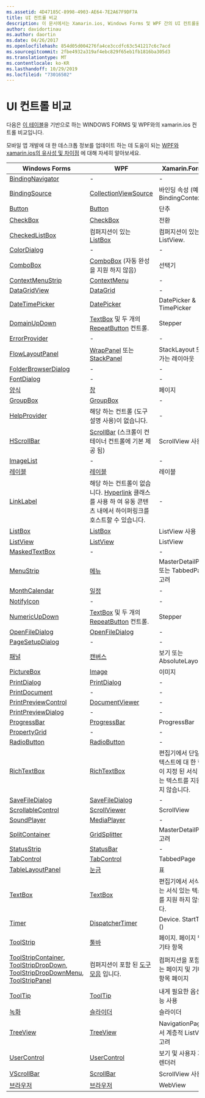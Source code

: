 ```yaml
---
ms.assetid: 4D47185C-8998-4903-AE64-7E2A67F9DF7A
title: UI 컨트롤 비교
description: 이 문서에서는 Xamarin.ios, Windows Forms 및 WPF 간의 UI 컨트롤을 비교 하 여 설명 합니다. 또한 WPF를 Xamarin.ios와 비교 하는 다른 설명서에 대 한 링크도 제공 합니다.
author: davidortinau
ms.author: daortin
ms.date: 04/26/2017
ms.openlocfilehash: 854d05d004276fa4ce3ccdfc63c541217c6c7acd
ms.sourcegitcommit: 2fbe4932a319af4ebc829f65eb1fb1816ba305d3
ms.translationtype: MT
ms.contentlocale: ko-KR
ms.lasthandoff: 10/29/2019
ms.locfileid: "73016502"
---
```

# <a name="ui-controls-comparison"></a>UI 컨트롤 비교

다음은 [이 테이블](/dotnet/framework/wpf/advanced/windows-forms-controls-and-equivalent-wpf-controls)을 기반으로 하는 WINDOWS FORMS 및 WPF와의 xamarin.ios 컨트롤 비교입니다.

모바일 앱 개발에 대 한 데스크톱 정보를 업데이트 하는 데 도움이 되는 [WPF와 xamarin.ios의 유사성 및 차이점](wpf.md) 에 대해 자세히 알아보세요.

|Windows Forms|WPF|Xamarin.Forms|
|--- |--- |--- |
|[BindingNavigator](https://msdn.microsoft.com/library/system.windows.forms.bindingnavigator(v=vs.110).aspx)|-|-|
|[BindingSource](https://msdn.microsoft.com/library/system.windows.forms.bindingsource(v=vs.110).aspx)|[CollectionViewSource](https://msdn.microsoft.com/library/system.windows.data.collectionviewsource(v=vs.110).aspx)|바인딩 속성 (예:) BindingContext|
|[Button](https://msdn.microsoft.com/library/system.windows.forms.button(v=vs.110).aspx)|[Button](https://msdn.microsoft.com/library/system.windows.controls.button(v=vs.110).aspx)|단추|
|[CheckBox](https://msdn.microsoft.com/library/system.windows.forms.checkbox(v=vs.110).aspx)|[CheckBox](https://msdn.microsoft.com/library/system.windows.controls.checkbox(v=vs.110).aspx)|전환|
|[CheckedListBox](https://msdn.microsoft.com/library/system.windows.forms.checkedlistbox(v=vs.110).aspx)|컴퍼지션이 있는 [ListBox](https://msdn.microsoft.com/library/system.windows.controls.listbox(v=vs.110).aspx)|컴퍼지션이 있는 ListView.|
|[ColorDialog](https://msdn.microsoft.com/library/system.windows.forms.colordialog(v=vs.110).aspx)|-|-|
|[ComboBox](https://msdn.microsoft.com/library/system.windows.forms.combobox(v=vs.110).aspx)|[ComboBox](https://msdn.microsoft.com/library/system.windows.controls.combobox(v=vs.110).aspx) (자동 완성을 지원 하지 않음)|선택기|
|[ContextMenuStrip](https://msdn.microsoft.com/library/system.windows.forms.contextmenustrip(v=vs.110).aspx)|[ContextMenu](https://msdn.microsoft.com/library/system.windows.controls.contextmenu(v=vs.110).aspx)|-|
|[DataGridView](https://msdn.microsoft.com/library/system.windows.forms.datagridview(v=vs.110).aspx)|[DataGrid](https://msdn.microsoft.com/library/system.windows.controls.datagrid(v=vs.110).aspx)|-|
|[DateTimePicker](https://msdn.microsoft.com/library/system.windows.forms.datetimepicker(v=vs.110).aspx)|[DatePicker](https://msdn.microsoft.com/library/system.windows.controls.datepicker(v=vs.110).aspx)|DatePicker & TimePicker|
|[DomainUpDown](https://msdn.microsoft.com/library/system.windows.forms.domainupdown(v=vs.110).aspx)|[TextBox](https://msdn.microsoft.com/library/system.windows.controls.textbox(v=vs.110).aspx) 및 두 개의 [RepeatButton](https://msdn.microsoft.com/library/system.windows.controls.primitives.repeatbutton(v=vs.110).aspx) 컨트롤.|Stepper|
|[ErrorProvider](https://msdn.microsoft.com/library/system.windows.forms.errorprovider(v=vs.110).aspx)|-|-|
|[FlowLayoutPanel](https://msdn.microsoft.com/library/system.windows.forms.flowlayoutpanel(v=vs.110).aspx)|[WrapPanel](https://msdn.microsoft.com/library/system.windows.controls.wrappanel(v=vs.110).aspx) 또는 [StackPanel](https://msdn.microsoft.com/library/system.windows.controls.stackpanel(v=vs.110).aspx)|StackLayout 또는가는 레이아웃|
|[FolderBrowserDialog](https://msdn.microsoft.com/library/system.windows.forms.folderbrowserdialog(v=vs.110).aspx)|-|-|
|[FontDialog](https://msdn.microsoft.com/library/system.windows.forms.fontdialog(v=vs.110).aspx)|-|-|
|[양식](https://msdn.microsoft.com/library/system.windows.forms.form(v=vs.110).aspx)|[창](https://msdn.microsoft.com/library/system.windows.window(v=vs.110).aspx)|페이지|
|[GroupBox](https://msdn.microsoft.com/library/system.windows.forms.groupbox(v=vs.110).aspx)|[GroupBox](https://msdn.microsoft.com/library/system.windows.controls.groupbox(v=vs.110).aspx)|-|
|[HelpProvider](https://msdn.microsoft.com/library/system.windows.forms.helpprovider(v=vs.110).aspx)|해당 하는 컨트롤 (도구 설명 사용)이 없습니다.|-|
|[HScrollBar](https://msdn.microsoft.com/library/system.windows.forms.hscrollbar(v=vs.110).aspx)|[ScrollBar](https://msdn.microsoft.com/library/system.windows.controls.primitives.scrollbar(v=vs.110).aspx) (스크롤이 컨테이너 컨트롤에 기본 제공 됨)|ScrollView 사용|
|[ImageList](https://msdn.microsoft.com/library/system.windows.forms.imagelist(v=vs.110).aspx)|-|-|
|[레이블](https://msdn.microsoft.com/library/system.windows.forms.label(v=vs.110).aspx)|[레이블](https://msdn.microsoft.com/library/system.windows.controls.label(v=vs.110).aspx)|레이블|
|[LinkLabel](https://msdn.microsoft.com/library/system.windows.forms.linklabel(v=vs.110).aspx)|해당 하는 컨트롤이 없습니다. [Hyperlink](https://msdn.microsoft.com/library/system.windows.documents.hyperlink(v=vs.110).aspx) 클래스를 사용 하 여 유동 콘텐츠 내에서 하이퍼링크를 호스트할 수 있습니다.|-|
|[ListBox](https://msdn.microsoft.com/library/system.windows.forms.listbox(v=vs.110).aspx)|[ListBox](https://msdn.microsoft.com/library/system.windows.controls.listbox(v=vs.110).aspx)|ListView 사용|
|[ListView](https://msdn.microsoft.com/library/system.windows.forms.listview(v=vs.110).aspx)|[ListView](https://msdn.microsoft.com/library/system.windows.controls.listview(v=vs.110).aspx)|ListView|
|[MaskedTextBox](https://msdn.microsoft.com/library/system.windows.forms.maskedtextbox(v=vs.110).aspx)|-|-|
|[MenuStrip](https://msdn.microsoft.com/library/system.windows.forms.menustrip(v=vs.110).aspx)|[메뉴](https://msdn.microsoft.com/library/system.windows.controls.menu(v=vs.110).aspx)|MasterDetailPage 또는 TabbedPage 고려|
|[MonthCalendar](https://msdn.microsoft.com/library/system.windows.forms.monthcalendar(v=vs.110).aspx)|[일정](https://msdn.microsoft.com/library/system.windows.controls.calendar(v=vs.110).aspx)|-|
|[NotifyIcon](https://msdn.microsoft.com/library/system.windows.forms.notifyicon(v=vs.110).aspx)|-|-|
|[NumericUpDown](https://msdn.microsoft.com/library/system.windows.forms.numericupdown(v=vs.110).aspx)|[TextBox](https://msdn.microsoft.com/library/system.windows.controls.textbox(v=vs.110).aspx) 및 두 개의 [RepeatButton](https://msdn.microsoft.com/library/system.windows.controls.primitives.repeatbutton(v=vs.110).aspx) 컨트롤.|Stepper|
|[OpenFileDialog](https://msdn.microsoft.com/library/system.windows.forms.openfiledialog(v=vs.110).aspx)|[OpenFileDialog](https://msdn.microsoft.com/library/microsoft.win32.openfiledialog(v=vs.110).aspx)|-|
|[PageSetupDialog](https://msdn.microsoft.com/library/system.windows.forms.pagesetupdialog(v=vs.110).aspx)|-|-|
|[패널](https://msdn.microsoft.com/library/system.windows.forms.panel(v=vs.110).aspx)|[캔버스](https://msdn.microsoft.com/library/system.windows.controls.canvas(v=vs.110).aspx)|보기 또는 AbsoluteLayout|
|[PictureBox](https://msdn.microsoft.com/library/system.windows.forms.picturebox(v=vs.110).aspx)|[Image](https://msdn.microsoft.com/library/system.windows.controls.image(v=vs.110).aspx)|이미지|
|[PrintDialog](https://msdn.microsoft.com/library/system.windows.forms.printdialog(v=vs.110).aspx)|[PrintDialog](https://msdn.microsoft.com/library/system.windows.controls.printdialog(v=vs.110).aspx)|-|
|[PrintDocument](https://msdn.microsoft.com/library/system.drawing.printing.printdocument(v=vs.110).aspx)|-|-|
|[PrintPreviewControl](https://msdn.microsoft.com/library/system.windows.forms.printpreviewcontrol(v=vs.110).aspx)|[DocumentViewer](https://msdn.microsoft.com/library/system.windows.controls.documentviewer(v=vs.110).aspx)|-|
|[PrintPreviewDialog](https://msdn.microsoft.com/library/system.windows.forms.printpreviewdialog(v=vs.110).aspx)|-|-|
|[ProgressBar](https://msdn.microsoft.com/library/system.windows.forms.progressbar(v=vs.110).aspx)|[ProgressBar](https://msdn.microsoft.com/library/system.windows.controls.progressbar(v=vs.110).aspx)|ProgressBar|
|[PropertyGrid](https://msdn.microsoft.com/library/system.windows.forms.propertygrid(v=vs.110).aspx)|-|-|
|[RadioButton](https://msdn.microsoft.com/library/system.windows.forms.radiobutton(v=vs.110).aspx)|[RadioButton](https://msdn.microsoft.com/library/system.windows.controls.radiobutton(v=vs.110).aspx)|-|
|[RichTextBox](https://msdn.microsoft.com/library/system.windows.forms.richtextbox(v=vs.110).aspx)|[RichTextBox](https://msdn.microsoft.com/library/system.windows.controls.richtextbox(v=vs.110).aspx)|편집기에서 단일 줄 텍스트에 대 한 형식이 지정 된 서식 있는 텍스트를 지원 하지 않습니다.|
|[SaveFileDialog](https://msdn.microsoft.com/library/system.windows.forms.savefiledialog(v=vs.110).aspx)|[SaveFileDialog](https://msdn.microsoft.com/library/microsoft.win32.savefiledialog(v=vs.110).aspx)|-|
|[ScrollableControl](https://msdn.microsoft.com/library/system.windows.forms.scrollablecontrol(v=vs.110).aspx)|[ScrollViewer](https://msdn.microsoft.com/library/system.windows.controls.scrollviewer(v=vs.110).aspx)|ScrollView|
|[SoundPlayer](https://msdn.microsoft.com/library/system.media.soundplayer(v=vs.110).aspx)|[MediaPlayer](https://msdn.microsoft.com/library/system.windows.media.mediaplayer(v=vs.110).aspx)|-|
|[SplitContainer](https://msdn.microsoft.com/library/system.windows.forms.splitcontainer(v=vs.110).aspx)|[GridSplitter](https://msdn.microsoft.com/library/system.windows.controls.gridsplitter(v=vs.110).aspx)|MasterDetailPage 고려|
|[StatusStrip](https://msdn.microsoft.com/library/system.windows.forms.statusstrip(v=vs.110).aspx)|[StatusBar](https://msdn.microsoft.com/library/system.windows.controls.primitives.statusbar(v=vs.110).aspx)|-|
|[TabControl](https://msdn.microsoft.com/library/system.windows.forms.tabcontrol(v=vs.110).aspx)|[TabControl](https://msdn.microsoft.com/library/system.windows.controls.tabcontrol(v=vs.110).aspx)|TabbedPage|
|[TableLayoutPanel](https://msdn.microsoft.com/library/system.windows.forms.tablelayoutpanel(v=vs.110).aspx)|[눈금](https://msdn.microsoft.com/library/system.windows.controls.grid(v=vs.110).aspx)|표|
|[TextBox](https://msdn.microsoft.com/library/system.windows.forms.textbox(v=vs.110).aspx)|[TextBox](https://msdn.microsoft.com/library/system.windows.controls.textbox(v=vs.110).aspx)|편집기에서 서식 있는 서식 있는 텍스트를 지원 하지 않습니다.|
|[Timer](https://msdn.microsoft.com/library/system.windows.forms.timer(v=vs.110).aspx)|[DispatcherTimer](https://msdn.microsoft.com/library/system.windows.threading.dispatchertimer(v=vs.110).aspx)|Device. StartTime ()|
|[ToolStrip](https://msdn.microsoft.com/library/system.windows.forms.toolstrip(v=vs.110).aspx)|[툴바](https://msdn.microsoft.com/library/system.windows.controls.toolbar(v=vs.110).aspx)|페이지. 페이지 및 기타 항목|
|[ToolStripContainer](https://msdn.microsoft.com/library/system.windows.forms.toolstripcontainer(v=vs.110).aspx), [ToolStripDropDown](https://msdn.microsoft.com/library/system.windows.forms.toolstripdropdown(v=vs.110).aspx), [ToolStripDropDownMenu](https://msdn.microsoft.com/library/system.windows.forms.toolstripdropdownmenu(v=vs.110).aspx), [ToolStripPanel](https://msdn.microsoft.com/library/system.windows.forms.toolstrippanel(v=vs.110).aspx)|컴퍼지션이 포함 된 [도구 모음](https://msdn.microsoft.com/library/system.windows.controls.toolbar(v=vs.110).aspx) 입니다.|컴퍼지션을 포함 하는 페이지 및 기타 항목 페이지|
|[ToolTip](https://msdn.microsoft.com/library/system.windows.forms.tooltip(v=vs.110).aspx)|[ToolTip](https://msdn.microsoft.com/library/system.windows.controls.tooltip(v=vs.110).aspx)|내게 필요한 옵션 기능 사용|
|[녹화](https://msdn.microsoft.com/library/system.windows.forms.trackbar(v=vs.110).aspx)|[슬라이더](https://msdn.microsoft.com/library/system.windows.controls.slider(v=vs.110).aspx)|슬라이더|
|[TreeView](https://msdn.microsoft.com/library/system.windows.forms.treeview(v=vs.110).aspx)|[TreeView](https://msdn.microsoft.com/library/system.windows.controls.treeview(v=vs.110).aspx)|NavigationPage에서 계층적 ListView 고려|
|[UserControl](https://msdn.microsoft.com/library/system.windows.forms.usercontrol(v=vs.110).aspx)|[UserControl](https://msdn.microsoft.com/library/system.windows.controls.usercontrol(v=vs.110).aspx)|보기 및 사용자 지정 렌더러|
|[VScrollBar](https://msdn.microsoft.com/library/system.windows.forms.vscrollbar(v=vs.110).aspx)|[ScrollBar](https://msdn.microsoft.com/library/system.windows.controls.primitives.scrollbar(v=vs.110).aspx)|ScrollView 사용|
|[브라우저](https://msdn.microsoft.com/library/system.windows.forms.webbrowser(v=vs.110).aspx)|[브라우저](https://msdn.microsoft.com/library/system.windows.controls.webbrowser(v=vs.110).aspx)|WebView|
